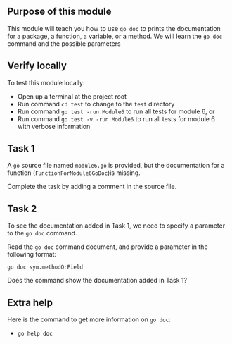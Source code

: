 ## Purpose of this module
This module will teach you how to use `go doc` to prints the documentation for a package, a function, a variable, or a method.
We will learn the `go doc` command and the possible parameters


## Verify locally
To test this module locally:
* Open up a terminal at the project root
* Run command `cd test` to change to the `test` directory
* Run command `go test -run Module6` to run all tests for module 6, or
* Run command `go test -v -run Module6` to run all tests for module 6 with verbose information

## Task 1
A `go` source file named `module6.go` is provided, 
but the documentation for a function (`FunctionForModule6GoDoc`)is missing.

Complete the task by adding a comment in the source file.


## Task 2
To see the documentation added in Task 1, we need to specify a parameter to the `go doc` command.

Read the `go doc` command document, and provide a parameter in the following format:
```
go doc sym.methodOrField
```

Does the command show the documentation added in Task 1?


## Extra help
Here is the command to get more information on `go doc`: 
- `go help doc`

